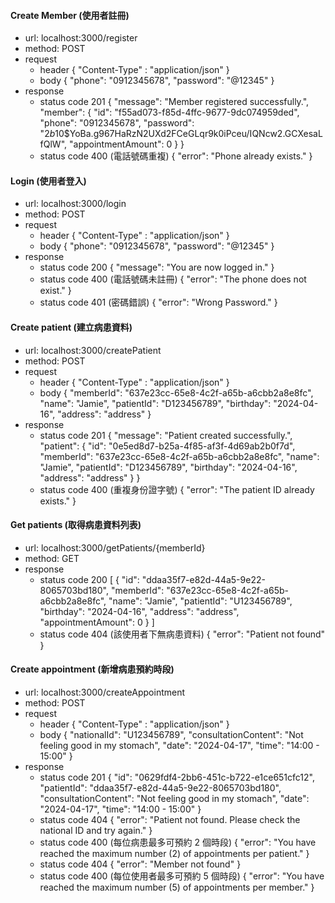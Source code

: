 #### Create Member (使用者註冊)

- url: localhost:3000/register
- method: POST
- request
  - header
    {
    "Content-Type" : "application/json"
    }
  - body
    {
    "phone": "0912345678",
    "password": "@12345"
    }
- response
  - status code 201
    {
    "message": "Member registered successfully.",
    "member": {
    "id": "f55ad073-f85d-4ffc-9677-9dc074959ded",
    "phone": "0912345678",
    "password": "$2b$10$YoBa.g967HaRzN2UXd2FCeGLqr9k0iPceu/IQNcw2.GCXesaLfQlW",
    "appointmentAmount": 0
    }
    }
  - status code 400 (電話號碼重複)
    {
    "error": "Phone already exists."
    }

#### Login (使用者登入)

- url: localhost:3000/login
- method: POST
- request
  - header
    {
    "Content-Type" : "application/json"
    }
  - body
    {
    "phone": "0912345678",
    "password": "@12345"
    }
- response
  - status code 200
    {
    "message": "You are now logged in."
    }
  - status code 400 (電話號碼未註冊)
    {
    "error": "The phone does not exist."
    }
  - status code 401 (密碼錯誤)
    {
    "error": "Wrong Password."
    }

#### Create patient (建立病患資料)

- url: localhost:3000/createPatient
- method: POST
- request
  - header
    {
    "Content-Type" : "application/json"
    }
  - body
    {
    "memberId": "637e23cc-65e8-4c2f-a65b-a6cbb2a8e8fc",
    "name": "Jamie",
    "patientId": "D123456789",
    "birthday": "2024-04-16",
    "address": "address"
    }
- response
  - status code 201
    {
    "message": "Patient created successfully.",
    "patient": {
    "id": "0e5ed8d7-b25a-4f85-af3f-4d69ab2b0f7d",
    "memberId": "637e23cc-65e8-4c2f-a65b-a6cbb2a8e8fc",
    "name": "Jamie",
    "patientId": "D123456789",
    "birthday": "2024-04-16",
    "address": "address"
    }
    }
  - status code 400 (重複身份證字號)
    {
    "error": "The patient ID already exists."
    }

#### Get patients (取得病患資料列表)

- url: localhost:3000/getPatients/{memberId}
- method: GET
- response
  - status code 200
    [
    {
    "id": "ddaa35f7-e82d-44a5-9e22-8065703bd180",
    "memberId": "637e23cc-65e8-4c2f-a65b-a6cbb2a8e8fc",
    "name": "Jamie",
    "patientId": "U123456789",
    "birthday": "2024-04-16",
    "address": "address",
    "appointmentAmount": 0
    }
    ]
  - status code 404 (該使用者下無病患資料)
    {
    "error": "Patient not found"
    }

#### Create appointment (新增病患預約時段)

- url: localhost:3000/createAppointment
- method: POST
- request
  - header
    {
    "Content-Type" : "application/json"
    }
  - body
    {
    "nationalId": "U123456789",
    "consultationContent": "Not feeling good in my stomach",
    "date": "2024-04-17",
    "time": "14:00 - 15:00"
    }
- response
  - status code 201
    {
    "id": "0629fdf4-2bb6-451c-b722-e1ce651cfc12",
    "patientId": "ddaa35f7-e82d-44a5-9e22-8065703bd180",
    "consultationContent": "Not feeling good in my stomach",
    "date": "2024-04-17",
    "time": "14:00 - 15:00"
    }
  - status code 404
    {
    "error": "Patient not found. Please check the national ID and try again."
    }
  - status code 400 (每位病患最多可預約 2 個時段)
    {
    "error": "You have reached the maximum number (2) of appointments per patient."
    }
  - status code 404
    {
    "error": "Member not found"
    }
  - status code 400 (每位使用者最多可預約 5 個時段)
    {
    "error": "You have reached the maximum number (5) of appointments per member."
    }
